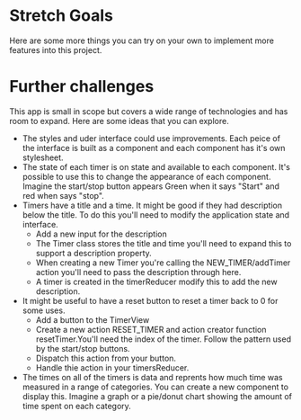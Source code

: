 # Stretch Goals

Here are some more things you can try on your own to implement more features into this project. 

# Further challenges 

This app is small in scope but covers a wide range of technologies and has room to expand. Here are some ideas that you can explore. 

- The styles and uder interface could use improvements. Each peice of the interface is built as a component and each component has it's own stylesheet. 
- The state of each timer is on state and available to each component. It's possible to use this to change the appearance of each component. Imagine the start/stop button appears Green when it says "Start" and red when says "stop".
- Timers have a title and a time. It might be good if they had description below the title. To do this you'll need to modify the application state and interface. 
  - Add a new input for the description
  - The Timer class stores the title and time you'll need to expand this to support a description property. 
  - When creating a new Timer you're calling the NEW_TIMER/addTimer action you'll need to pass the description through here. 
  - A timer is created in the timerReducer modify this to add the new description. 
- It might be useful to have a reset button to reset a timer back to 0 for some uses.
  - Add a button to the TimerView
  - Create a new action RESET_TIMER and action creator function resetTimer.You'll need the index of the timer. Follow the pattern used by the start/stop buttons. 
  - Dispatch this action from your button.
  - Handle thie action in your timersReducer. 
- The times on all of the timers is data and reprents how much time was measured in a range of categories. You can create a new component to display this. Imagine a graph or a pie/donut chart showing the amount of time spent on each category. 
